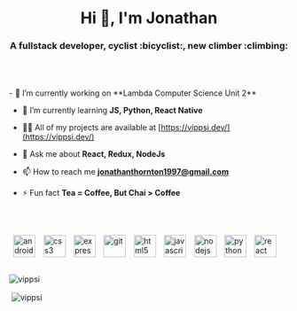 <h1 align="center">Hi 👋, I'm Jonathan</h1>
<h3 align="center">A fullstack developer, 
cyclist :bicyclist:, 
new climber :climbing:</h3>

<br>
<br>
<br>
- 🔭 I’m currently working on **Lambda Computer Science Unit 2**

- 🌱 I’m currently learning **JS, Python, React Native**

- 👨‍💻 All of my projects are available at [https://vippsi.dev/](https://vippsi.dev/)

- 💬 Ask me about **React, Redux, NodeJs**

- 📫 How to reach me **jonathanthornton1997@gmail.com**

- ⚡ Fun fact **Tea = Coffee, But Chai > Coffee**

<br>
<br>


<p align="left">
<div style="display: flex; justify-content: space-around;">
<img src="https://devicons.github.io/devicon/devicon.git/icons/android/android-original-wordmark.svg" alt="android" width="40" height="40"/> 
<img src="https://devicons.github.io/devicon/devicon.git/icons/css3/css3-original-wordmark.svg" alt="css3" width="40" height="40"/> 
<img src="https://devicons.github.io/devicon/devicon.git/icons/express/express-original-wordmark.svg" alt="express" width="40" height="40"/> 
<img src="https://www.vectorlogo.zone/logos/git-scm/git-scm-icon.svg" alt="git" width="40" height="40"/> 
<img src="https://devicons.github.io/devicon/devicon.git/icons/html5/html5-original-wordmark.svg" alt="html5" width="40" height="40"/> 
<img src="https://devicons.github.io/devicon/devicon.git/icons/javascript/javascript-original.svg" alt="javascript" width="40" height="40"/> 
<img src="https://devicons.github.io/devicon/devicon.git/icons/nodejs/nodejs-original-wordmark.svg" alt="nodejs" width="40" height="40"/> 
<img src="https://devicons.github.io/devicon/devicon.git/icons/python/python-original.svg" alt="python" width="40" height="40"/> 
<img src="https://devicons.github.io/devicon/devicon.git/icons/react/react-original-wordmark.svg" alt="react" width="40" height="40"/></p>
</div>
<br>

<p>
<img align="center"  src="https://github-readme-stats.vercel.app/api/top-langs/?username=vippsi&layout=compact&hide=html" alt="vippsi" /></p>
<p>&nbsp;<img align="center" src="https://github-readme-stats.vercel.app/api?username=vippsi&show_icons=true" alt="vippsi" /></p>
